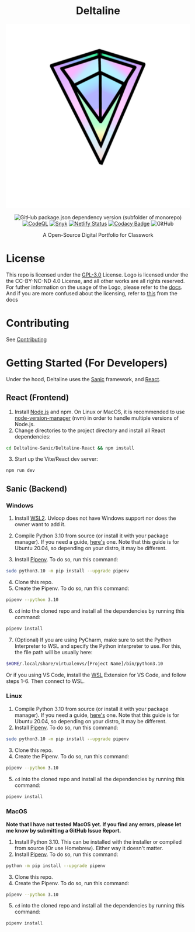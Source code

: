 <div align=center>

# Deltaline


<img type="image/x-icon" src="assets/Deltaline Logo Release V3 (512 Resize).svg">

![GitHub package.json dependency version (subfolder of monorepo)](https://img.shields.io/github/package-json/dependency-version/No767/Deltaline/next?filename=nextjs-deltaline%2Fpackage.json&label=Next.js&logo=nextdotjs) [![CodeQL](https://github.com/No767/Deltaline/actions/workflows/codeql-analysis.yml/badge.svg?branch=dev)](https://github.com/No767/Deltaline/actions/workflows/codeql-analysis.yml) [![Snyk](https://github.com/No767/Deltaline/actions/workflows/snyk.yml/badge.svg?branch=dev)](https://github.com/No767/Deltaline/actions/workflows/snyk.yml) [![Netlify Status](https://api.netlify.com/api/v1/badges/e8232711-1bd5-4e73-b5a9-92af059e2486/deploy-status)](https://app.netlify.com/sites/deltaline/deploys) [![Codacy Badge](https://app.codacy.com/project/badge/Grade/dafe967dfb4a43d7ba1239a26b439721)](https://www.codacy.com/gh/No767/Deltaline/dashboard?utm_source=github.com&amp;utm_medium=referral&amp;utm_content=No767/Deltaline&amp;utm_campaign=Badge_Grade) ![GitHub](https://img.shields.io/github/license/No767/Deltaline?label=License&logo=github)

A Open-Source Digital Portfolio for Classwork

<div align=left>

# License
This repo is licensed under the [GPL-3.0](https://github.com/No767/Deltaline/blob/master/LICENSE.txt) License. Logo is licensed under the the CC-BY-NC-ND 4.0 License, and all other works are all rights reserved. For futher information on the usage of the Logo, please refer to the [docs](https://no767.github.io/-Deltaline-Docs/). And if you are more confused about the licensing, refer to [this](https://no767.github.io/Deltaline-Docs/Licensing/) from the docs

# Contributing
See [Contributing](https://github.com/No767/Deltaline/blob/master/Community/contributing.md)

# Getting Started (For Developers)

Under the hood, Deltaline uses the [Sanic](https://github.com/sanic-org/sanic) framework, and [React](https://reactjs.org/).

## React (Frontend)

1. Install [Node.js](https://nodejs.org/en/) and npm. On Linux or MacOS, it is recommended to use [node-version-manager](https://github.com/nvm-sh/nvm) (nvm) in order to handle multiple versions of Node.js.
2. Change directories to the project directory and install all React dependencies:

```sh
cd Deltaline-Sanic/Deltaline-React && npm install
```

3. Start up the Vite/React dev server:

```sh
npm run dev
```
## Sanic (Backend)
### Windows

1. Install [WSL2](https://docs.microsoft.com/en-us/windows/wsl/). Uvloop does not have Windows support nor does the owner want to add it.

2. Compile Python 3.10 from source (or install it with your package manager). If you need a guide, [here's](https://realpython.com/installing-python/#how-to-build-python-from-source-code) one. Note that this guide is for Ubuntu 20.04, so depending on your distro, it may be different.
3. Install [Pipenv](https://pipenv.readthedocs.io/en/latest/). To do so, run this command:

```sh
sudo python3.10 -m pip install --upgrade pipenv
```

4. Clone this repo.
5. Create the Pipenv. To do so, run this command: 

```sh
pipenv --python 3.10
```

6. `cd` into the cloned repo and install all the dependencies by running this command:

```sh
pipenv install
```
7. (Optional) If you are using PyCharm, make sure to set the Python Interpreter to WSL and specify the Python interpreter to use. For this, the file path will be usually here:

```sh
$HOME/.local/share/virtualenvs/[Project Name]/bin/python3.10
```

Or if you using VS Code, install the [WSL](https://marketplace.visualstudio.com/items?itemName=ms-vscode-remote.remote-wsl) Extension for VS Code, and follow steps 1-6. Then connect to WSL. 

### Linux

1. Compile Python 3.10 from source (or install it with your package manager). If you need a guide, [here's](https://realpython.com/installing-python/#how-to-build-python-from-source-code) one. Note that this guide is for Ubuntu 20.04, so depending on your distro, it may be different.
2. Install [Pipenv](https://pipenv.readthedocs.io/en/latest/). To do so, run this command:

```sh
sudo python3.10 -m pip install --upgrade pipenv
```

3. Clone this repo.
4. Create the Pipenv. To do so, run this command: 

```sh
pipenv --python 3.10
```

5. `cd` into the cloned repo and install all the dependencies by running this command:

```sh
pipenv install
```

### MacOS

**Note that I have not tested MacOS yet. If you find any errors, please let me know by submitting a GitHub Issue Report.**

1. Install Python 3.10. This can be installed with the installer or compiled from source (Or use Homebrew). Either way it doesn't matter. 
2. Install [Pipenv](https://pipenv.readthedocs.io/en/latest/). To do so, run this command:

```sh
python -m pip install --upgrade pipenv
```

3. Clone this repo. 
4. Create the Pipenv. To do so, run this command: 

```sh
pipenv --python 3.10
```

5. `cd` into the cloned repo and install all the dependencies by running this command:

```sh
pipenv install
```

